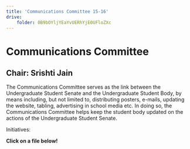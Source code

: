 ```yaml
---
title: 'Communications Committee 15-16'
drive:
    folder: 0B9bOYljYEaYvUERhYjE0UFloZXc
---
```


# Communications Committee
## Chair: Srishti Jain

The Communications Committee serves as the link between the Undergraduate Student Senate and the Undergraduate Student Body, by means including, but not limited to, distributing posters, e-mails, updating the website, tabling, advertising in school media etc. In doing so, the Communications Committee helps keep the student body updated on the actions of the Undergraduate Student Senate.

Initiatives:



**Click on a file below!**